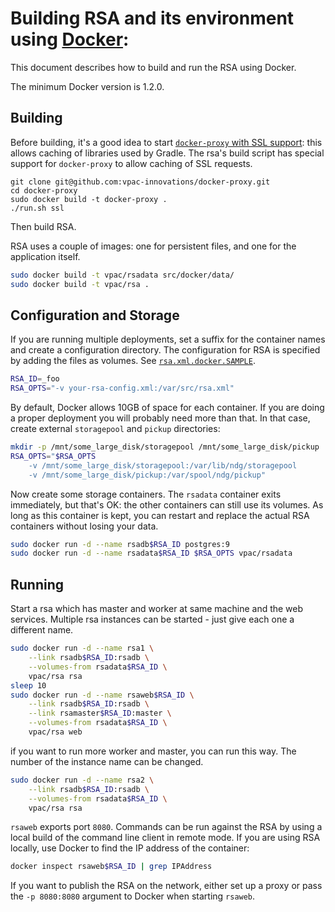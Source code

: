 # Building RSA and its environment using [Docker](http://docker.com):

This document describes how to build and run the RSA using Docker.

The minimum Docker version is 1.2.0.

## Building

Before building, it's a good idea to start
[`docker-proxy` with SSL support][dp]: this allows caching of libraries
used by Gradle. The rsa's build script has special support for `docker-proxy`
to allow caching of SSL requests.

```
git clone git@github.com:vpac-innovations/docker-proxy.git
cd docker-proxy
sudo docker build -t docker-proxy .
./run.sh ssl
```

Then build RSA.

RSA uses a couple of images: one for persistent files, and one for the
application itself.

```bash
sudo docker build -t vpac/rsadata src/docker/data/
sudo docker build -t vpac/rsa .
```

[dp]: https://github.com/vpac-innovations/docker-proxy

## Configuration and Storage

If you are running multiple deployments, set a suffix for the container names
and create a configuration directory. The configuration for RSA is specified by
adding the files as volumes. See [`rsa.xml.docker.SAMPLE`][rsa.xml].

```bash
RSA_ID=_foo
RSA_OPTS="-v your-rsa-config.xml:/var/src/rsa.xml"
```

By default, Docker allows 10GB of space for each container. If you are doing a
proper deployment you will probably need more than that. In that case, create
external `storagepool` and `pickup` directories:

```bash
mkdir -p /mnt/some_large_disk/storagepool /mnt/some_large_disk/pickup
RSA_OPTS="$RSA_OPTS
    -v /mnt/some_large_disk/storagepool:/var/lib/ndg/storagepool
    -v /mnt/some_large_disk/pickup:/var/spool/ndg/pickup"
```

Now create some storage containers. The `rsadata` container exits immediately,
but that's OK: the other containers can still use its volumes. As long as this
container is kept, you can restart and replace the actual RSA containers
without losing your data.

```bash
sudo docker run -d --name rsadb$RSA_ID postgres:9
sudo docker run -d --name rsadata$RSA_ID $RSA_OPTS vpac/rsadata
```

## Running

Start a rsa which has master and worker at same machine and the web services.
Multiple rsa instances can be started - just give each one a different name.

```bash
sudo docker run -d --name rsa1 \
    --link rsadb$RSA_ID:rsadb \
    --volumes-from rsadata$RSA_ID \
    vpac/rsa rsa
sleep 10
sudo docker run -d --name rsaweb$RSA_ID \
    --link rsadb$RSA_ID:rsadb \
    --link rsamaster$RSA_ID:master \
    --volumes-from rsadata$RSA_ID \
    vpac/rsa web
```

if you want to run more worker and master, you can run this way. The number of
the instance name can be changed.
```bash
sudo docker run -d --name rsa2 \
    --link rsadb$RSA_ID:rsadb \
    --volumes-from rsadata$RSA_ID \
    vpac/rsa rsa
```

`rsaweb` exports port `8080`. Commands can be run against the RSA by using a
local build of the command line client in remote mode. If you are using RSA
locally, use Docker to find the IP address of the container:

```bash
docker inspect rsaweb$RSA_ID | grep IPAddress
```

If you want to publish the RSA on the network, either set up a proxy or pass
the `-p 8080:8080` argument to Docker when starting `rsaweb`.

[rsa.xml]: ../src/storagemanager/config/rsa.xml.docker.SAMPLE
